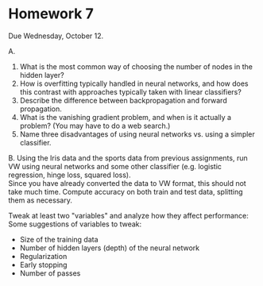 Homework 7
==
Due Wednesday,  October 12.

A. 

1.  What is the most common way of choosing the number of nodes in the hidden layer?
2.  How is overfitting typically handled in neural networks, and how does this contrast with approaches typically taken with linear classifiers?
3.  Describe the difference between backpropagation and forward propagation.
4.  What is the vanishing gradient problem, and when is it actually a problem? (You may have to do a web search.)
5.  Name three disadvantages of using neural networks vs. using a simpler classifier.

B.  Using the Iris data and the sports data from previous assignments, run VW using neural networks and some other classifier (e.g. logistic regression, hinge loss, squared loss).  
Since you have already converted the data to VW format, this should not take much time.
Compute accuracy on both train and test data, splitting them as necessary.

Tweak at least two "variables" and analyze how they affect performance:
Some suggestions of variables to tweak:
* Size of the training data
* Number of hidden layers (depth) of the neural network
* Regularization
* Early stopping
* Number of passes
